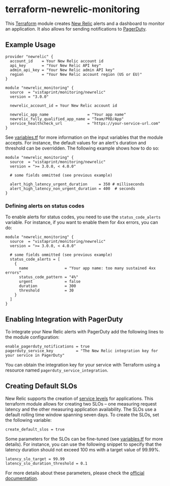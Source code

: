 # terraform-newrelic-monitoring

This [Terraform](https://www.terraform.io) module creates [New Relic](https://newrelic.com) alerts and a dashboard to monitor an application. It also allows for sending notifications to [PagerDuty](https://www.pagerduty.com/).

## Example Usage

```hcl
provider "newrelic" {
  account_id    = Your New Relic account id
  api_key       = "Your New Relic API key"
  admin_api_key = "Your New Relic admin API key"
  region        = "Your New Relic account region (US or EU)"
}

module "newrelic_monitoring" {
  source  = "vistaprint/monitoring/newrelic"
  version = "3.0.0"

  newrelic_account_id = Your New Relic account id

  newrelic_app_name                 = "Your app name"
  newrelic_fully_qualified_app_name = "Team/PRD/App"
  service_healthcheck_url           = "https://your-service-url.com"
}
```

See [variables.tf](./variables.tf) for more information on the input variables that the module accepts. For instance, the default values for an alert's duration and threshold can be overridden. The following example shows how to do so:

```hcl
module "newrelic_monitoring" {
  source  = "vistaprint/monitoring/newrelic"
  version = ">= 3.0.0, < 4.0.0"

  # some fields ommitted (see previous example)
  
  alert_high_latency_urgent_duration     = 350 # milliseconds
  alert_high_latency_non_urgent_duration = 400  # seconds
}
```

### Defining alerts on status codes

To enable alerts for status codes, you need to use the `status_code_alerts` variable. For instance, if you want to enable them for 4xx errors, you can do:

```hcl
module "newrelic_monitoring" {
  source  = "vistaprint/monitoring/newrelic"
  version = ">= 3.0.0, < 4.0.0"

  # some fields ommitted (see previous example)
  status_code_alerts = [
    {
      name                = "Your app name: too many sustained 4xx errors"
      status_code_pattern = "4%"
      urgent              = false
      duration            = 300
      threshold           = 30
    }
  ]  
}
```

## Enabling Integration with PagerDuty

To integrate your New Relic alerts with PagerDuty add the following lines to the module configuration:

```hcl
enable_pagerduty_notifications = true
pagerduty_service_key          = "The New Relic integration key for your service in PagerDuty"
```

You can obtain the integration key for your service with Terraform using a resource named `pagerduty_service_integration`.

## Creating Default SLOs

New Relic supports the creation of [service levels](https://docs.newrelic.com/docs/service-level-management/intro-slm/) for applications. This terraform module allows for creating two SLOs &ndash; one measuring request latency and the other measuring application availability. The SLOs use a default rolling time window spanning seven days. To create the SLOs, set the following variable:

```hcl
create_default_slos = true
```

Some parameters for the SLOs can be fine-tuned (see [variables.tf](./variables.tf) for more details). For instance, you can use the following snippet to specify that the latency duration should not exceed 100 ms with a target value of 99.99%.

```hcl
latency_slo_target = 99.99
latency_slo_duration_threshold = 0.1
```

For more details about these parameters, please check the [official documentation](https://docs.newrelic.com/docs/service-level-management/intro-slm/).
